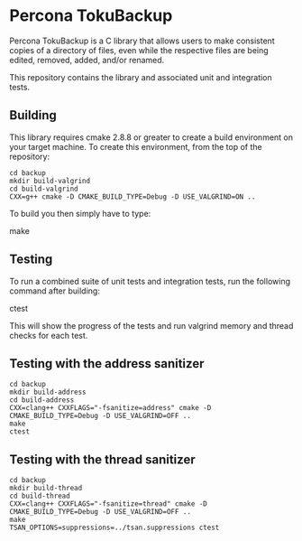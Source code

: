 Percona TokuBackup
======

Percona TokuBackup is a C library that allows users to make consistent
copies of a directory of files, even while the respective files are
being edited, removed, added, and/or renamed.

This repository contains the library and associated unit and
integration tests.

Building
--------

This library requires cmake 2.8.8 or greater to create a build
environment on your target machine.  To create this environment, from
the top of the repository:

```
cd backup
mkdir build-valgrind
cd build-valgrind
CXX=g++ cmake -D CMAKE_BUILD_TYPE=Debug -D USE_VALGRIND=ON ..
```

To build you then simply have to type:

make

Testing
--------

To run a combined suite of unit tests and integration tests, run the
following command after building:

ctest

This will show the progress of the tests and run valgrind memory and
thread checks for each test.


Testing with the address sanitizer
---------------------------------

```
cd backup
mkdir build-address
cd build-address
CXX=clang++ CXXFLAGS="-fsanitize=address" cmake -D CMAKE_BUILD_TYPE=Debug -D USE_VALGRIND=OFF ..
make
ctest
```

Testing with the thread sanitizer
---------------------------------

```
cd backup
mkdir build-thread
cd build-thread
CXX=clang++ CXXFLAGS="-fsanitize=thread" cmake -D CMAKE_BUILD_TYPE=Debug -D USE_VALGRIND=OFF ..
make
TSAN_OPTIONS=suppressions=../tsan.suppressions ctest
```
